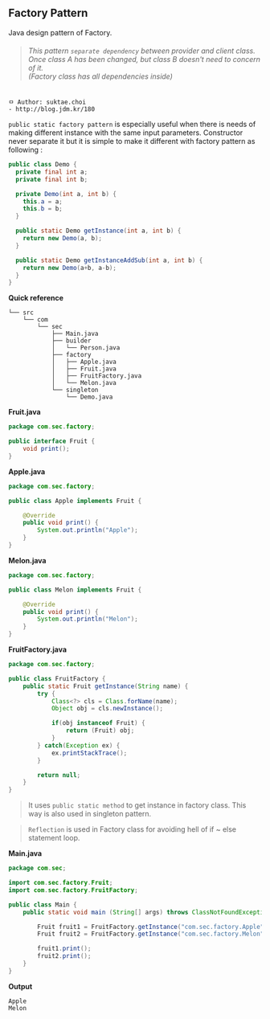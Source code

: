 ## Factory Pattern
Java design pattern of Factory.

>###### This pattern `separate dependency` between provider and client class.<br> Once class A has been changed, but class B doesn't need to concern of it.<br> (Factory class has all dependencies inside)

```
ㅁ Author: suktae.choi
- http://blog.jdm.kr/180
```

`public static factory pattern` is especially useful when there is needs of making different instance with the same input parameters. Constructor never separate it but it is simple to make it different with factory pattern as following :

```java
public class Demo {
  private final int a;
  private final int b;

  private Demo(int a, int b) {
    this.a = a;
    this.b = b;
  }

  public static Demo getInstance(int a, int b) {
    return new Demo(a, b);
  }

  public static Demo getInstanceAddSub(int a, int b) {
    return new Demo(a+b, a-b);
  }
}

```

**Quick reference**
```
└── src
    └── com
        └── sec
            ├── Main.java
            ├── builder
            │   └── Person.java
            ├── factory
            │   ├── Apple.java
            │   ├── Fruit.java
            │   ├── FruitFactory.java
            │   └── Melon.java
            └── singleton
                └── Demo.java
```

**Fruit.java**
```java
package com.sec.factory;

public interface Fruit {
	void print();
}
```

**Apple.java**
```java
package com.sec.factory;

public class Apple implements Fruit {

	@Override
	public void print() {
		System.out.println("Apple");		
	}
}
```

**Melon.java**
```java
package com.sec.factory;

public class Melon implements Fruit {

	@Override
	public void print() {
		System.out.println("Melon");		
	}
}
```

**FruitFactory.java**
```java
package com.sec.factory;

public class FruitFactory {
	public static Fruit getInstance(String name) {
		try {
			Class<?> cls = Class.forName(name);
			Object obj = cls.newInstance();

			if(obj instanceof Fruit) {
				return (Fruit) obj;
			}			
		} catch(Exception ex) {
			ex.printStackTrace();
		}

		return null;
	}
}
```

> It uses `public static method` to get instance in factory class. This way is also used in singleton pattern.

> `Reflection` is used in Factory class for avoiding hell of if ~ else statement loop.

**Main.java**
```java
package com.sec;

import com.sec.factory.Fruit;
import com.sec.factory.FruitFactory;

public class Main {
    public static void main (String[] args) throws ClassNotFoundException, InstantiationException, IllegalAccessException {

    	Fruit fruit1 = FruitFactory.getInstance("com.sec.factory.Apple");
    	Fruit fruit2 = FruitFactory.getInstance("com.sec.factory.Melon");

    	fruit1.print();
    	fruit2.print();    	
    }
}
```

**Output**
```
Apple
Melon
```
